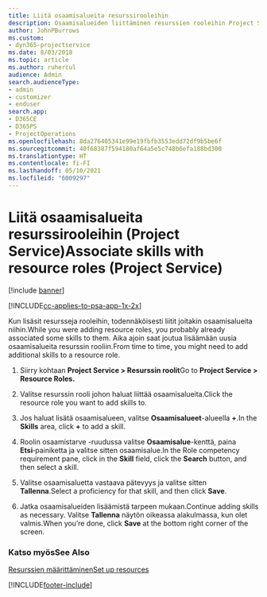 ```yaml
---
title: Liitä osaamisalueita resurssirooleihin
description: Osaamisalueiden liittäminen resurssien rooleihin Project Servicessä
author: JohnPBurrows
ms.custom:
- dyn365-projectservice
ms.date: 8/03/2018
ms.topic: article
ms.author: ruhercul
audience: Admin
search.audienceType:
- admin
- customizer
- enduser
search.app:
- D365CE
- D365PS
- ProjectOperations
ms.openlocfilehash: 8da276405341e99e19fbfb3553edd72df9b5be6f
ms.sourcegitcommit: 40f68387f594180af64a5e5c748b6efa188bd300
ms.translationtype: HT
ms.contentlocale: fi-FI
ms.lasthandoff: 05/10/2021
ms.locfileid: "6009297"
---
```

# <a name="associate-skills-with-resource-roles-project-service"></a><span data-ttu-id="08ae7-103">Liitä osaamisalueita resurssirooleihin (Project Service)</span><span class="sxs-lookup"><span data-stu-id="08ae7-103">Associate skills with resource roles (Project Service)</span></span>

[!include [banner](../includes/psa-now-project-operations.md)]

[!INCLUDE[cc-applies-to-psa-app-1x-2x](../includes/cc-applies-to-psa-app-1x-2x.md)]

<span data-ttu-id="08ae7-104">Kun lisäsit resursseja rooleihin, todennäköisesti liitit joitakin osaamisalueita niihin.</span><span class="sxs-lookup"><span data-stu-id="08ae7-104">While you were adding resource roles, you probably already associated some skills to them.</span></span> <span data-ttu-id="08ae7-105">Aika ajoin saat joutua lisäämään uusia osaamisalueita resurssin rooliin.</span><span class="sxs-lookup"><span data-stu-id="08ae7-105">From time to time, you might need to add additional skills to a resource role.</span></span>  
  
1.  <span data-ttu-id="08ae7-106">Siirry kohtaan **Project Service > Resurssin roolit**</span><span class="sxs-lookup"><span data-stu-id="08ae7-106">Go to **Project Service > Resource Roles.**</span></span>  
  
2.  <span data-ttu-id="08ae7-107">Valitse resurssin rooli johon haluat liittää osaamisalueita.</span><span class="sxs-lookup"><span data-stu-id="08ae7-107">Click the resource role you want to add skills to.</span></span>  
  
3.  <span data-ttu-id="08ae7-108">Jos haluat lisätä osaamisalueen, valitse **Osaamisalueet**-alueella **+**.</span><span class="sxs-lookup"><span data-stu-id="08ae7-108">In the **Skills** area, click **+** to add a skill.</span></span>  
  
4.  <span data-ttu-id="08ae7-109">Roolin osaamistarve -ruudussa valitse **Osaamisalue**-kenttä, paina **Etsi**‑painiketta ja valitse sitten osaamisalue.</span><span class="sxs-lookup"><span data-stu-id="08ae7-109">In the Role competency requirement pane, click in the **Skill** field, click the **Search** button,  and then select a skill.</span></span>  
  
5.  <span data-ttu-id="08ae7-110">Valitse osaamisaluetta vastaava pätevyys ja valitse sitten **Tallenna**.</span><span class="sxs-lookup"><span data-stu-id="08ae7-110">Select a proficiency for that skill, and then click **Save**.</span></span>  
  
6.  <span data-ttu-id="08ae7-111">Jatka osaamisalueiden lisäämistä tarpeen mukaan.</span><span class="sxs-lookup"><span data-stu-id="08ae7-111">Continue adding skills as necessary.</span></span> <span data-ttu-id="08ae7-112">Valitse **Tallenna** näytön oikeassa alakulmassa, kun olet valmis.</span><span class="sxs-lookup"><span data-stu-id="08ae7-112">When you’re done, click **Save** at the bottom right corner of the screen.</span></span>  
  
### <a name="see-also"></a><span data-ttu-id="08ae7-113">Katso myös</span><span class="sxs-lookup"><span data-stu-id="08ae7-113">See Also</span></span>  
 [<span data-ttu-id="08ae7-114">Resurssien määrittäminen</span><span class="sxs-lookup"><span data-stu-id="08ae7-114">Set up resources</span></span>](../psa/set-up-resources.md)


[!INCLUDE[footer-include](../includes/footer-banner.md)]